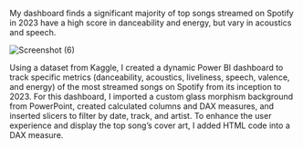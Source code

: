 My dashboard finds a significant majority of top songs streamed on Spotify in 2023 have a high score in danceability and energy, but vary in acoustics and speech. 

![Screenshot (6)](https://github.com/AllisonVanBeaver/Spotify-Analysis/assets/160637606/78720943-ad5e-4c9d-954e-ac9ba497591b)

Using a dataset from Kaggle, I created a dynamic Power BI dashboard to track specific metrics (danceability, acoustics, liveliness, speech, valence, and energy) of the most streamed songs on Spotify from its inception to 2023. For this dashboard, I imported a custom glass morphism background from PowerPoint, created calculated columns and DAX measures, and inserted slicers to filter by date, track, and artist. To enhance the user experience and display the top song’s cover art, I added HTML code into a DAX measure.  

